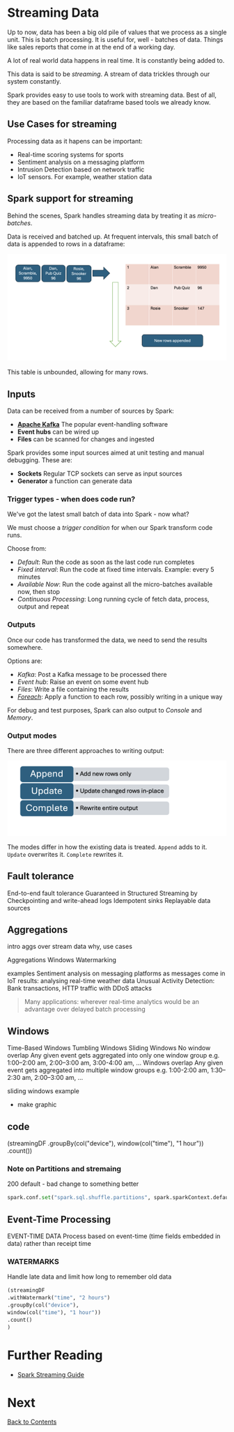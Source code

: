 # Streaming Data
Up to now, data has been a big old pile of values that we process as a single unit. This is batch processing. It is useful for, well - batches of data. Things like sales reports that come in at the end of a working day.

A lot of real world data happens in real time. It is constantly being added to. 

This data is said to be _streaming_. A stream of data trickles through our system constantly.

Spark provides easy to use tools to work with streaming data. Best of all, they are based on the familiar dataframe based tools we already know.

## Use Cases for streaming
Processing data as it hapens can be important:

- Real-time scoring systems for sports
- Sentiment analysis on a messaging platform
- Intrusion Detection based on network traffic
- IoT sensors. For example, weather station data

## Spark support for streaming
Behind the scenes, Spark handles streaming data by treating it as _micro-batches_. 

Data is received and batched up. At frequent intervals, this small batch of data is appended to rows in a dataframe:

![Stream of data appends rows to an unbounded table](/images/streaming-table.png)

This table is unbounded, allowing for many rows.

## Inputs
Data can be received from a number of sources by Spark:

- __[Apache Kafka](https://kafka.apache.org/)__ The popular event-handling software 
- __Event hubs__ can be wired up
- __Files__ can be scanned for changes and ingested

Spark provides some input sources aimed at unit testing and manual debugging. These are:
- __Sockets__ Regular TCP sockets can serve as input sources
- __Generator__ a function can generate data

### Trigger types - when does code run?
We've got the latest small batch of data into Spark - now what?

We must choose a _trigger condition_ for when our Spark transform code runs. 

Choose from:

- _Default_: Run the code as soon as the last code run completes
- _Fixed interval_: Run the code at fixed time intervals. Example: every 5 minutes
- _Available Now_: Run the code against all the micro-batches available now, then stop
- _Continuous Processing_: Long running cycle of fetch data, process, output and repeat
  
### Outputs
Once our code has transformed the data, we need to send the results somewhere.

Options are:
- _Kafka_: Post a Kafka message to be processed there
- _Event hub_: Raise an event on some event hub
- _Files_: Write a file containing the results
- [_Foreach_](https://spark.apache.org/docs/latest/structured-streaming-programming-guide.html): Apply a function to each row, possibly writing in a unique way

For debug and test purposes, Spark can also output to _Console_ and _Memory_.

### Output modes
There are three different approaches to writing output:

![Output modes listed](/images/streaming-output-modes.png)

The modes differ in how the existing data is treated. `Append` adds to it. `Update` overwrites it. `Complete` rewrites it.

## Fault tolerance
End-to-end fault tolerance
Guaranteed in Structured Streaming by
Checkpointing and write-ahead logs
Idempotent sinks
Replayable data sources

## Aggregations
intro aggs over stream data why, use cases

Aggregations
Windows
Watermarking

examples
Sentiment analysis on messaging platforms as messages come in
IoT results: analysing real-time weather data 
Unusual Activity Detection: Bank transactions, HTTP traffic with DDoS attacks

> Many applications: wherever real-time analytics would be an advantage over delayed batch processing

## Windows
Time-Based Windows
Tumbling Windows Sliding Windows
No window overlap
Any given event gets
aggregated into only one
window group
e.g. 1:00–2:00 am, 2:00–3:00
am, 3:00-4:00 am, ...
Windows overlap
Any given event gets
aggregated into multiple
window groups
e.g. 1:00-2:00 am, 1:30–2:30 am,
2:00–3:00 am, ...

sliding windows example
- make graphic
  
## code
(streamingDF
.groupBy(col("device"),
window(col("time"), "1 hour"))
.count())

### Note on Partitions and stremaing

200 default - bad
change to something better

```python
spark.conf.set("spark.sql.shuffle.partitions", spark.sparkContext.defaultParallelism)
```

## Event-Time Processing
EVENT-TIME DATA
Process based on event-time
(time fields embedded in data)
rather than receipt time

### WATERMARKS
Handle late data and limit how
long to remember old data

```python
(streamingDF
.withWatermark("time", "2 hours")
.groupBy(col("device"),
window(col("time"), "1 hour"))
.count()
)
```

# Further Reading

- [Spark Streaming Guide](https://spark.apache.org/docs/latest/structured-streaming-programming-guide.html)

# Next
[Back to Contents](/contents.md)
